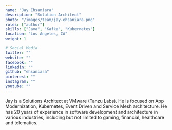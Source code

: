 ```yaml
---
name: "Jay Ehsaniara"
description: "Solution Architect"
photo: "/images/team/jay-ehsaniara.png"
roles: ["author"]
skills: ["Java", "Kafka", "Kubernetes"]
location: "Los Angeles, CA"
weight: 1

# Social Media
twitter: ""
website: ""
facebook: ""
linkedin: ""
github: "ehsaniara"
pinterest: ""
instagram: ""
youtube: ""
---
```


Jay is a Solutions Architect at VMware (Tanzu Labs). He is focused on App Modernization, Kubernetes, Event Driven and Service Mesh architecture. He has 20 years of experience in software development and architecture in various industries, including but not limited to gaming, financial, healthcare and telematics. 
